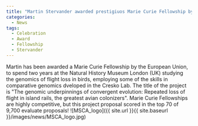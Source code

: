 ```yaml
---
title: "Martin Stervander awarded prestigiuos Marie Curie Fellowship by the European Union!"
categories:
  - News
tags:
  - Celebration
  - Award
  - Fellowship
  - Stervander
---
```


Martin has been awarded a Marie Curie Fellowship by the European Union, to spend two years at the Natural History Museum London (UK) studying the genomics of flight loss in birds, employing some of the skills in comparative genomics dveloped in the Cresko Lab. The title of the project is "The genomic underpinnings of convergent evolution: Repeated loss of flight in island rails, the greatest avian colonizers". Marie Curie Fellowships are highly competitive, but this project proposal scored in the top 70 of 9,700 evaluate proposals! 
![MSCA_logo]({{ site.url }}{{ site.baseurl }}/images/news/MSCA_logo.jpg)